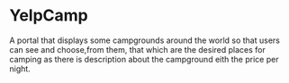 # YelpCamp
A portal that displays some campgrounds around the world so that users can see and choose,from them, that which are the desired places for camping as there is description about the campground eith the price per night.
